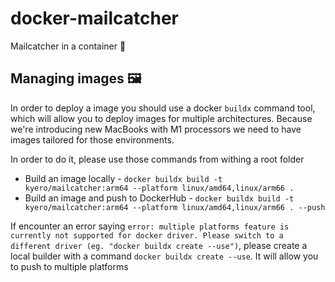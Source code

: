 # docker-mailcatcher
Mailcatcher in a container :whale:


## Managing images 🖼

In order to deploy a image you should use a docker `buildx` command tool, which will allow you to deploy images
for multiple architectures. Because we're introducing new MacBooks with M1 processors we need to have images tailored
for those environments.

In order to do it, please use those commands from withing a root folder

- Build an image locally - `docker buildx build -t kyero/mailcatcher:arm64 --platform linux/amd64,linux/arm66 .`
- Build an image and push to DockerHub - `docker buildx build -t kyero/mailcatcher:arm64 --platform linux/amd64,linux/arm66 . --push`

If encounter an error saying `error: multiple platforms feature is currently not supported for docker driver. Please switch to a different driver (eg. "docker buildx create --use")`, please create a local builder
with a command `docker buildx create --use`. It will allow you to push to multiple platforms
